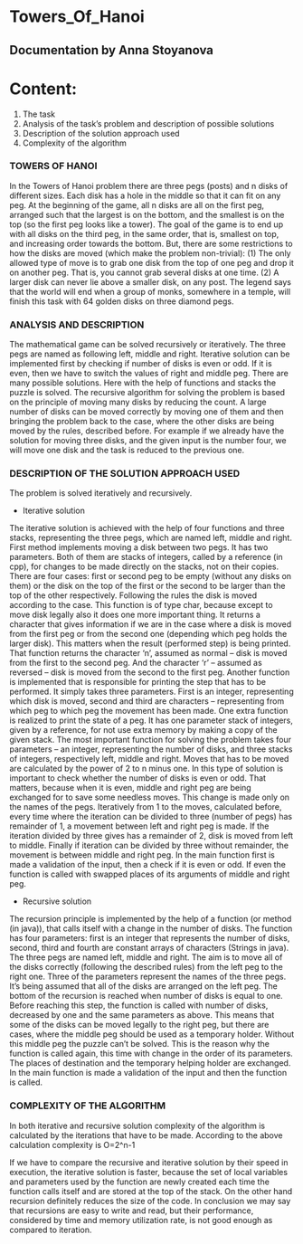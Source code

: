 # **Towers_Of_Hanoi**

## Documentation by Anna Stoyanova

# Content:
1. The task
2. Analysis of the task’s problem and description of possible solutions
3. Description of the solution approach used
4. Complexity of the algorithm

### TOWERS OF HANOI
In the Towers of Hanoi problem there are three pegs (posts) and n disks of different sizes. Each disk has a hole in the middle so that it can fit on any peg. At the beginning of the game, all n disks are all on the first peg, arranged such that the largest is on the bottom, and the smallest is on the top (so the first peg looks like a tower). The goal of the game is to end up with all disks on the third peg, in the same order, that is, smallest on top, and increasing order towards the bottom. But, there are some restrictions to how the disks are moved (which make the problem non-trivial): (1) The only allowed type of move is to grab one disk from the top of one peg and drop it on another peg. That is, you cannot grab several disks at one time. (2) A larger disk can never lie above a smaller disk, on any post. The legend says that the world will end when a group of monks, somewhere in a temple, will finish this task with 64 golden disks on three diamond pegs.

### ANALYSIS AND DESCRIPTION

The mathematical game can be solved recursively or iteratively. 
The three pegs are named as following left, middle and right.
Iterative solution can be implemented first by checking if number of disks is even or odd. If it is even, then we have to switch the values of right and middle peg. There are many possible solutions. Here with the help of functions and stacks the puzzle is solved. 
The recursive algorithm for solving the problem is based on the principle of moving many disks by reducing the count. A large number of disks can be moved correctly by moving one of them and then bringing the problem back to the case, where the other disks are being moved by the rules, described before. For example if we already have the solution for moving three disks, and the given input is the number four, we will move one disk and the task is reduced to the previous one. 

### DESCRIPTION OF THE SOLUTION APPROACH USED
The problem is solved iteratively and recursively.

* Iterative solution

The iterative solution is achieved with the help of four functions and three stacks, representing the three pegs, which are named left, middle and right. First method implements moving a disk between two pegs. It has two parameters. Both of them are stacks of integers, called by a reference (in cpp), for changes to be made directly on the stacks, not on their copies. There are four cases: first or second peg to be empty (without any disks on them) or the disk on the top of the first or the second to be larger than the top of the other respectively. Following the rules the disk is moved according to the case. This function is of type char, because except to move disk legally also it does one more important thing. It returns a character that gives information if we are in the case where a disk is moved from the first peg or from the second one (depending which peg holds the larger disk). This matters when the result (performed step) is being printed. That function returns the character ‘n’, assumed as normal – disk is moved from the first to the second peg. And the character ‘r’  –  assumed as reversed – disk is moved from the second to the first peg. 
Another function is implemented that is responsible for printing the step that has to be performed. It simply takes three parameters. First is an integer, representing which disk is moved, second and third are characters – representing from which peg to which peg the movement has been made. 
One extra function is realized to print the state of a peg. It has one parameter stack of integers, given by a reference, for not use extra memory by making a copy of the given stack. 
The most important function for solving the problem takes four parameters – an integer, representing the number of disks, and three stacks of integers, respectively left, middle and right. Moves that has to be moved are calculated by the power of 2 to n minus one. In this type of solution is important to check whether the number of disks is even or odd. That matters, because when it is even, middle and right peg are being exchanged for to save some needless moves. This change is made only on the names of the pegs. Iteratively from 1 to the moves, calculated before, every time where the iteration can be divided to three (number of pegs) has remainder of 1, a movement between left and right peg is made. If the iteration divided by three gives has a remainder of 2, disk is moved from left to middle. Finally if iteration can be divided by three without remainder, the movement is between middle and right peg. 
In the main function first is made a validation of the input, then a check if it is even or odd. If even the function is called with swapped places of its arguments of middle and right peg.

* Recursive solution 

The recursion principle is implemented by the help of a function (or method (in java)), that calls itself with a change in the number of disks. The function has four parameters: first is an integer that represents the number of disks, second, third and fourth are constant arrays of characters (Strings in java). The three pegs are named left, middle and right. The aim is to move all of the disks correctly (following the described rules) from the left peg to the right one. Three of the parameters represent the names of the three pegs. It’s being assumed that all of the disks are arranged on the left peg. 
The bottom of the recursion is reached when number of disks is equal to one. Before reaching this step, the function is called with number of disks, decreased by one and the same parameters as above. This means that some of the disks can be moved legally to the right peg, but there are cases, where the middle peg should be used as a temporary holder. Without this middle peg the puzzle can’t be solved. This is the reason why the function is called again, this time with change in the order of its parameters. The places of destination and the temporary helping holder are exchanged. In the main function is made a validation of the input and then the function is called.

###	COMPLEXITY OF THE ALGORITHM

In both iterative and recursive solution complexity of the algorithm is calculated by the iterations that have to be made. According to the above calculation complexity is
 O=2^n-1
 
If we have to compare the recursive and iterative solution by their speed in execution, the iterative solution is faster, because the set of local variables and parameters used by the function are newly created each time the function calls itself and are stored at the top of the stack. On the other hand recursion definitely reduces the size of the code. 
In conclusion we may say that recursions are easy to write and read, but their performance, considered by time and memory utilization rate, is not good enough as compared to iteration.

